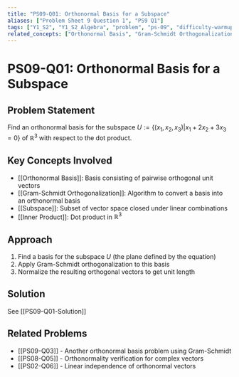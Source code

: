 ```yaml
---
title: "PS09-Q01: Orthonormal Basis for a Subspace"
aliases: ["Problem Sheet 9 Question 1", "PS9 Q1"]
tags: ["Y1_S2", "Y1_S2_Algebra", "problem", "ps-09", "difficulty-warmup"]
related_concepts: ["Orthonormal Basis", "Gram-Schmidt Orthogonalization", "Subspace", "Inner Product"]
---
```


# PS09-Q01: Orthonormal Basis for a Subspace

## Problem Statement
Find an orthonormal basis for the subspace $U := \{(x_1, x_2, x_3) | x_1 + 2x_2 + 3x_3 = 0\}$ of $\mathbb{R}^3$ with respect to the dot product.

## Key Concepts Involved
- [[Orthonormal Basis]]: Basis consisting of pairwise orthogonal unit vectors
- [[Gram-Schmidt Orthogonalization]]: Algorithm to convert a basis into an orthonormal basis
- [[Subspace]]: Subset of vector space closed under linear combinations
- [[Inner Product]]: Dot product in $\mathbb{R}^3$

## Approach
1. Find a basis for the subspace $U$ (the plane defined by the equation)
2. Apply Gram-Schmidt orthogonalization to this basis
3. Normalize the resulting orthogonal vectors to get unit length

## Solution
See [[PS09-Q01-Solution]]

## Related Problems
- [[PS09-Q03]] - Another orthonormal basis problem using Gram-Schmidt
- [[PS08-Q05]] - Orthonormality verification for complex vectors
- [[PS02-Q06]] - Linear independence of orthonormal vectors